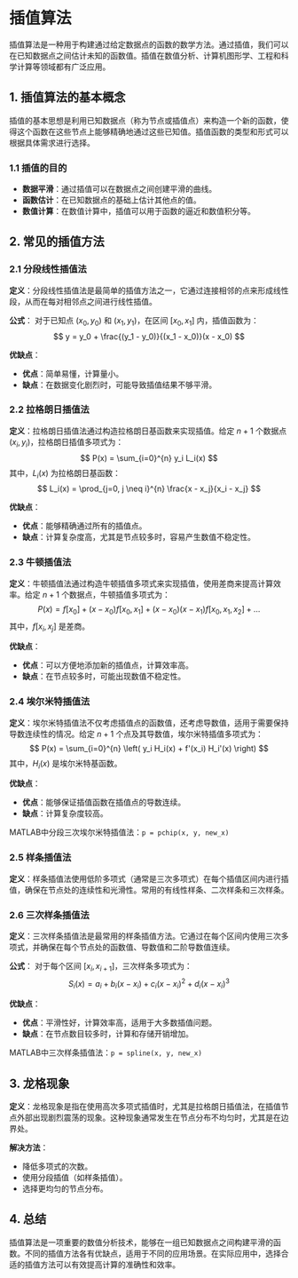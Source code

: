 # 插值算法

插值算法是一种用于构建通过给定数据点的函数的数学方法。通过插值，我们可以在已知数据点之间估计未知的函数值。插值在数值分析、计算机图形学、工程和科学计算等领域都有广泛应用。

<!-- toc -->

## 1. 插值算法的基本概念

插值的基本思想是利用已知数据点（称为节点或插值点）来构造一个新的函数，使得这个函数在这些节点上能够精确地通过这些已知值。插值函数的类型和形式可以根据具体需求进行选择。

### 1.1 插值的目的

- **数据平滑**：通过插值可以在数据点之间创建平滑的曲线。
- **函数估计**：在已知数据点的基础上估计其他点的值。
- **数值计算**：在数值计算中，插值可以用于函数的逼近和数值积分等。

## 2. 常见的插值方法

### 2.1 分段线性插值法

**定义**：分段线性插值法是最简单的插值方法之一，它通过连接相邻的点来形成线性段，从而在每对相邻点之间进行线性插值。

**公式**：
对于已知点 $(x_0, y_0)$ 和 $(x_1, y_1)$，在区间 $[x_0, x_1]$ 内，插值函数为：
$$
y = y_0 + \frac{(y_1 - y_0)}{(x_1 - x_0)}(x - x_0)
$$

**优缺点**：
- **优点**：简单易懂，计算量小。
- **缺点**：在数据变化剧烈时，可能导致插值结果不够平滑。

### 2.2 拉格朗日插值法

**定义**：拉格朗日插值法通过构造拉格朗日基函数来实现插值。给定 $n+1$ 个数据点 $(x_i, y_i)$，拉格朗日插值多项式为：
$$
P(x) = \sum_{i=0}^{n} y_i L_i(x)
$$
其中，$L_i(x)$ 为拉格朗日基函数：
$$
L_i(x) = \prod_{j=0, j \neq i}^{n} \frac{x - x_j}{x_i - x_j}
$$

**优缺点**：
- **优点**：能够精确通过所有的插值点。
- **缺点**：计算复杂度高，尤其是节点较多时，容易产生数值不稳定性。

### 2.3 牛顿插值法

**定义**：牛顿插值法通过构造牛顿插值多项式来实现插值，使用差商来提高计算效率。给定 $n+1$ 个数据点，牛顿插值多项式为：
$$
P(x) = f[x_0] + (x - x_0)f[x_0, x_1] + (x - x_0)(x - x_1)f[x_0, x_1, x_2] + \ldots
$$
其中，$f[x_i, x_j]$ 是差商。

**优缺点**：
- **优点**：可以方便地添加新的插值点，计算效率高。
- **缺点**：在节点较多时，可能出现数值不稳定性。

### 2.4 埃尔米特插值法

**定义**：埃尔米特插值法不仅考虑插值点的函数值，还考虑导数值，适用于需要保持导数连续性的情况。给定 $n+1$ 个点及其导数值，埃尔米特插值多项式为：
$$
P(x) = \sum_{i=0}^{n} \left( y_i H_i(x) + f'(x_i) H_i'(x) \right)
$$
其中，$H_i(x)$ 是埃尔米特基函数。

**优缺点**：
- **优点**：能够保证插值函数在插值点的导数连续。
- **缺点**：计算复杂度较高。

MATLAB中分段三次埃尔米特插值法：`p = pchip(x, y, new_x)`
### 2.5 样条插值法

**定义**：样条插值法使用低阶多项式（通常是三次多项式）在每个插值区间内进行插值，确保在节点处的连续性和光滑性。常用的有线性样条、二次样条和三次样条。

### 2.6 三次样条插值法

**定义**：三次样条插值法是最常用的样条插值方法。它通过在每个区间内使用三次多项式，并确保在每个节点处的函数值、导数值和二阶导数值连续。

**公式**：
对于每个区间 $[x_i, x_{i+1}]$，三次样条多项式为：
$$
S_i(x) = a_i + b_i (x - x_i) + c_i (x - x_i)^2 + d_i (x - x_i)^3
$$

**优缺点**：
- **优点**：平滑性好，计算效率高，适用于大多数插值问题。
- **缺点**：在节点数目较多时，计算和存储开销增加。

MATLAB中三次样条插值法：`p = spline(x, y, new_x)`


## 3. 龙格现象

**定义**：龙格现象是指在使用高次多项式插值时，尤其是拉格朗日插值法，在插值节点外部出现剧烈震荡的现象。这种现象通常发生在节点分布不均匀时，尤其是在边界处。

**解决方法**：
- 降低多项式的次数。
- 使用分段插值（如样条插值）。
- 选择更均匀的节点分布。

## 4. 总结

插值算法是一项重要的数值分析技术，能够在一组已知数据点之间构建平滑的函数。不同的插值方法各有优缺点，适用于不同的应用场景。在实际应用中，选择合适的插值方法可以有效提高计算的准确性和效率。
